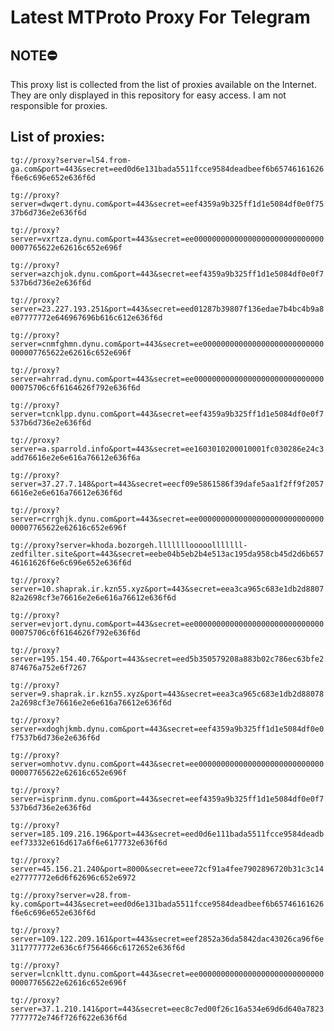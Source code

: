# Latest MTProto Proxy For Telegram

## NOTE⛔

This proxy list is collected from the list of proxies available on the Internet. They are only displayed in this repository for easy access. I am not responsible for proxies.

## List of proxies:

`tg://proxy?server=l54.from-ga.com&port=443&secret=eed0d6e131bada5511fcce9584deadbeef6b65746161626f6e6c696e652e636f6d`

`tg://proxy?server=dwqert.dynu.com&port=443&secret=eef4359a9b325ff1d1e5084df0e0f7537b6d736e2e636f6d`

`tg://proxy?server=vxrtza.dynu.com&port=443&secret=ee000000000000000000000000000000007765622e62616c652e696f`

`tg://proxy?server=azchjok.dynu.com&port=443&secret=eef4359a9b325ff1d1e5084df0e0f7537b6d736e2e636f6d`

`tg://proxy?server=23.227.193.251&port=443&secret=eed01287b39807f136edae7b4bc4b9a8e07777772e646967696b616c612e636f6d`

`tg://proxy?server=cnmfghmn.dynu.com&port=443&secret=ee000000000000000000000000000000007765622e62616c652e696f`

`tg://proxy?server=ahrrad.dynu.com&port=443&secret=ee0000000000000000000000000000000075706c6f6164626f792e636f6d`

`tg://proxy?server=tcnklpp.dynu.com&port=443&secret=eef4359a9b325ff1d1e5084df0e0f7537b6d736e2e636f6d`

`tg://proxy?server=a.sparrold.info&port=443&secret=ee1603010200010001fc030286e24c3add76616e2e6e616a76612e636f6a`

`tg://proxy?server=37.27.7.148&port=443&secret=eecf09e5861586f39dafe5aa1f2ff9f20576616e2e6e616a76612e636f6d`

`tg://proxy?server=crrghjk.dynu.com&port=443&secret=ee000000000000000000000000000000007765622e62616c652e696f`

`tg://proxy?server=khoda.bozorgeh.lllllllooooolllllll-zedfilter.site&port=443&secret=eebe04b5eb2b4e513ac195da958cb45d2d6b65746161626f6e6c696e652e636f6d`

`tg://proxy?server=10.shaprak.ir.kzn55.xyz&port=443&secret=eea3ca965c683e1db2d880782a2698cf3e76616e2e6e616a76612e636f6d`

`tg://proxy?server=evjort.dynu.com&port=443&secret=ee0000000000000000000000000000000075706c6f6164626f792e636f6d`

`tg://proxy?server=195.154.40.76&port=443&secret=eed5b350579208a883b02c786ec63bfe2874676a752e6f7267`

`tg://proxy?server=9.shaprak.ir.kzn55.xyz&port=443&secret=eea3ca965c683e1db2d880782a2698cf3e76616e2e6e616a76612e636f6d`

`tg://proxy?server=xdoghjkmb.dynu.com&port=443&secret=eef4359a9b325ff1d1e5084df0e0f7537b6d736e2e636f6d`

`tg://proxy?server=omhotvv.dynu.com&port=443&secret=ee000000000000000000000000000000007765622e62616c652e696f`

`tg://proxy?server=isprinm.dynu.com&port=443&secret=eef4359a9b325ff1d1e5084df0e0f7537b6d736e2e636f6d`

`tg://proxy?server=185.109.216.196&port=443&secret=eed0d6e111bada5511fcce9584deadbeef73332e616d617a6f6e6177732e636f6d`

`tg://proxy?server=45.156.21.240&port=8000&secret=eee72cf91a4fee7902896720b31c3c14e27777772e6d6f62696c652e6972`

`tg://proxy?server=v28.from-ky.com&port=443&secret=eed0d6e131bada5511fcce9584deadbeef6b65746161626f6e6c696e652e636f6d`

`tg://proxy?server=109.122.209.161&port=443&secret=eef2852a36da5842dac43026ca96f6e3117777772e636c6f7564666c6172652e636f6d`

`tg://proxy?server=lcnkltt.dynu.com&port=443&secret=ee000000000000000000000000000000007765622e62616c652e696f`

`tg://proxy?server=37.1.210.141&port=443&secret=eec8c7ed00f26c16a534e69d6d640a78237777772e746f726f622e636f6d`

